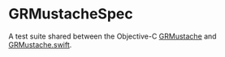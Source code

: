 # GRMustacheSpec

A test suite shared between the Objective-C [GRMustache](https://github.com/groue/GRMustache) and [GRMustache.swift](https://github.com/groue/GRMustache.swift).
